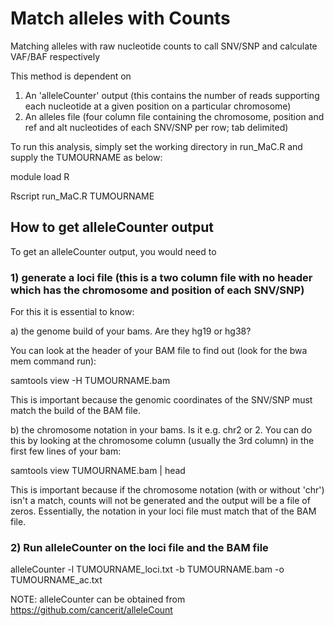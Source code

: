 # Match alleles with Counts

Matching alleles with raw nucleotide counts to call SNV/SNP and calculate VAF/BAF respectively

This method is dependent on
1) An 'alleleCounter' output (this contains the number of reads supporting each nucleotide at a given position on a particular chromosome)
2) An alleles file (four column file containing the chromosome, position and ref and alt nucleotides of each SNV/SNP per row; tab delimited)

To run this analysis, simply set the working directory in run_MaC.R and supply the TUMOURNAME as below:

module load R

Rscript run_MaC.R TUMOURNAME


## How to get alleleCounter output

To get an alleleCounter output, you would need to 

### 1) generate a loci file (this is a two column file with no header which has the chromosome and position of each SNV/SNP)

For this it is essential to know:

a) the genome build of your bams. Are they hg19 or hg38?

You can look at the header of your BAM file to find out (look for the bwa mem command run):

samtools view -H TUMOURNAME.bam

This is important because the genomic coordinates of the SNV/SNP must match the build of the BAM file.

b) the chromosome notation in your bams. Is it e.g. chr2 or 2. You can do this by looking at the chromosome column (usually the 3rd column) in the first few lines of your bam: 

samtools view TUMOURNAME.bam | head

This is important because if the chromosome notation (with or without 'chr') isn't a match, counts will not be generated and the output will be a file of zeros. Essentially, the notation in your loci file must match that of the BAM file.

### 2) Run alleleCounter on the loci file and the BAM file

alleleCounter -l TUMOURNAME_loci.txt -b TUMOURNAME.bam -o TUMOURNAME_ac.txt

NOTE: alleleCounter can be obtained from https://github.com/cancerit/alleleCount
